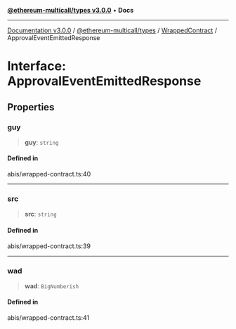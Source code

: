 [**@ethereum-multicall/types v3.0.0**](../../../README.md) • **Docs**

***

[Documentation v3.0.0](../../../../../packages.md) / [@ethereum-multicall/types](../../../README.md) / [WrappedContract](../README.md) / ApprovalEventEmittedResponse

# Interface: ApprovalEventEmittedResponse

## Properties

### guy

> **guy**: `string`

#### Defined in

abis/wrapped-contract.ts:40

***

### src

> **src**: `string`

#### Defined in

abis/wrapped-contract.ts:39

***

### wad

> **wad**: `BigNumberish`

#### Defined in

abis/wrapped-contract.ts:41
